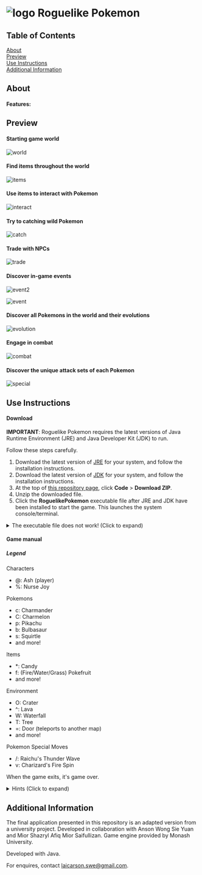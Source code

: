 # ![logo](./assets/images/logo.png) Roguelike Pokemon

## Table of Contents

[About](#about)<br>
[Preview](#preview)<br>
[Use Instructions](#use)<br>
[Additional Information](#info)<br>

## About <a name="about">


#### Features:

## Preview <a name="preview">

#### Starting game world
![world](./assets/images/game.png)

#### Find items throughout the world
![items](./assets/images/items.png)

#### Use items to interact with Pokemon
![interact](./assets/images/interact.png)

#### Try to catching wild Pokemon
![catch](./assets/images/catch.png)

#### Trade with NPCs 
![trade](./assets/images/trade.png)

#### Discover in-game events
![event2](./assets/images/events2.png)

![event](./assets/images/events.png)

#### Discover all Pokemons in the world and their evolutions
![evolution](./assets/images/evolution.png)

#### Engage in combat
![combat](./assets/images/combat.png)

#### Discover the unique attack sets of each Pokemon
![special](./assets/images/special.png)


## Use Instructions <a name="use">

#### Download

**IMPORTANT**: Roguelike Pokemon requires the latest versions of Java Runtime Environment (JRE) and Java Developer Kit (JDK) to run.

Follow these steps carefully.

1. Download the latest version of [JRE](https://www.java.com/en/download/manual.jsp) for your system, and follow the installation instructions.
2. Download the latest version of [JDK](https://www.oracle.com/my/java/technologies/downloads/) for your system, and follow the installation instructions.
3. At the top of [this repository page](https://github.com/carsnl/RoguelikePokemon/), click **Code** > **Download ZIP**.
4. Unzip the downloaded file.
5. Click the **RoguelikePokemon** executable file after JRE and JDK have been installed to start the game. This launches the system console/terminal.

<details>
<summary>
The executable file does not work! (Click to expand)
</summary>
<br>
If the executable file does not run, navigate to: out > artifact > RoguelikePokemon_jar. Open your system console or terminal in this directory, and type "java -jar RoguelikePokemon.jar" (without quotation marks) to launch the game.

If a linkage error is displayed, the latest version of JDK has not been installed in your system.
</details>

#### Game manual

##### Legend

Characters
- @: Ash (player)
- %: Nurse Joy

Pokemons
- c: Charmander
- C: Charmelon
- p: Pikachu
- b: Bulbasaur
- s: Squirtle
- and more!

Items
- *: Candy
- f: (Fire/Water/Grass) Pokefruit
- and more!

Environment
- O: Crater
- ^: Lava
- W: Waterfall
- T: Tree
- =: Door (teleports to another map)
- and more!

Pokemon Special Moves
- /: Raichu's Thunder Wave
- v: Charizard's Fire Spin

When the game exits, it's game over.

<details>
<summary>
Hints (Click to expand)
</summary>
<br>
- Try exploring the world and find out what each symbol represents. 
- Pokemons are represented as letters.
- Certain Pokemon spawn on specific environments.
- Offer a wild Pokemon a Pokefruit that matches their type. For example, Bulbausaur loves Grass Pokefruit.
- To catch a Pokemon, increase the affection points (AP) between you and Pokemon first.
- Careful, you can be killed by wild Pokemon!

</details>

## Additional Information <a name="info">

The final application presented in this repository is an adapted version from a university project. Developed in collaboration with Anson Wong Sie Yuan and Mior Shazryl Afiq Mior Saifullizan. Game engine provided by Monash University.

Developed with Java.

For enquires, contact [laicarson.swe@gmail.com](laicarson.swe@gmail.com).


